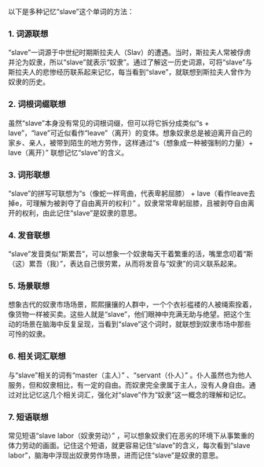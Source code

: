 以下是多种记忆“slave”这个单词的方法：
### 1. 词源联想
“slave”一词源于中世纪时期斯拉夫人（Slav）的遭遇。当时，斯拉夫人常被俘虏并沦为奴隶，所以“slave”就表示“奴隶”。通过了解这一历史词源，可将“slave”与斯拉夫人的悲惨经历联系起来记忆，每当看到“slave”，就联想到斯拉夫人曾作为奴隶的历史。
### 2. 词根词缀联想
虽然“slave”本身没有常见的词根词缀，但可以将它拆分成类似“s + lave”，“lave”可近似看作“leave”（离开）的变体。想象奴隶总是被迫离开自己的家乡、亲人，被带到陌生的地方劳作，这样通过“s（想象成一种被强制的力量）+ lave（离开）” 联想记忆“slave”的含义。
### 3. 词形联想
“slave”的拼写可联想为“s（像蛇一样弯曲，代表卑躬屈膝） + lave（看作leave去掉e，可理解为被剥夺了自由离开的权利）” 。奴隶常常卑躬屈膝，且被剥夺自由离开的权利，由此记住“slave”是奴隶的意思。
### 4. 发音联想
“slave”发音类似“斯累吾”，可以想象一个奴隶每天干着繁重的活，嘴里念叨着“斯（这）累吾（我）”，表达自己很劳累，从而将发音与“奴隶”的词义联系起来。
### 5. 场景联想
想象古代的奴隶市场场景，熙熙攘攘的人群中，一个个衣衫褴褛的人被绳索拴着，像货物一样被买卖。这些人就是“slave”，他们眼神中充满无助与绝望。把这个生动的场景在脑海中反复呈现，当看到“slave”这个词时，就联想到奴隶市场中那些可怜的奴隶。
### 6. 相关词汇联想
与“slave”相关的词有“master（主人）” 、“servant（仆人）” 。仆人虽然也为他人服务，但和奴隶相比，有一定的自由。而奴隶完全隶属于主人，没有人身自由。通过对比记忆这几个相关词汇，强化对“slave”作为“奴隶”这一概念的理解和记忆。
### 7. 短语联想
常见短语“slave labor（奴隶劳动）” ，可以想象奴隶们在恶劣的环境下从事繁重的体力劳动的画面。记住这个短语，就更容易记住“slave”的含义，每次看到“slave labor”，脑海中浮现出奴隶劳作场景，进而记住“slave”是奴隶的意思。 